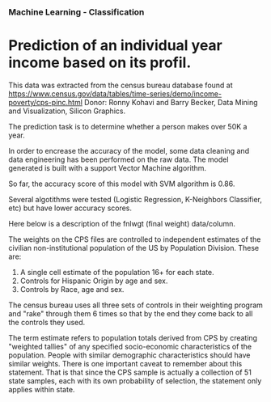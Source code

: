 ### Machine Learning - Classification
# Prediction of an individual year income based on its profil. 

This data was extracted from the census bureau database found at https://www.census.gov/data/tables/time-series/demo/income-poverty/cps-pinc.html
Donor: Ronny Kohavi and Barry Becker, Data Mining and Visualization, Silicon Graphics.

The prediction task is to determine whether a person makes over 50K a year.

In order to encrease the accuracy of the model, some data cleaning and data engineering has been performed on the raw data. The model generated is built with a support Vector Machine algorithm. 

So far, the accuracy score of this model with SVM algorithm is 0.86. 

Several algotithms were tested (Logistic Regression, K-Neighbors Classifier, etc) but have lower accuracy scores.

Here below is a description of the fnlwgt (final weight) data/column.

The weights on the CPS files are controlled to independent estimates of the civilian non-institutional population of the US by Population Division. These are:
   1.  A single cell estimate of the population 16+ for each state.
   2.  Controls for Hispanic Origin by age and sex.
   3.  Controls by Race, age and sex.

 The census bureau uses all three sets of controls in their weighting program and "rake" through them 6 times so that by the end they come back to all the controls they used.
 
 The term estimate refers to population totals derived from CPS by creating "weighted tallies" of any specified socio-economic characteristics of the population. People with similar demographic characteristics should have similar weights.  There is one important caveat to remember about this statement.  That is that since the CPS sample is actually a collection of 51 state samples, each with its own probability of selection, the statement only applies within state.
